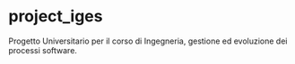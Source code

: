 # project_iges
Progetto Universitario per il corso di Ingegneria, gestione ed evoluzione dei processi software.
